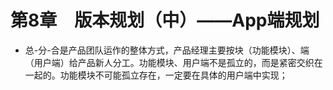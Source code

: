 # 第8章　版本规划（中）——App端规划

* 总-分-合是产品团队运作的整体方式，产品经理主要按块（功能模块）、端（用户端）给产品新人分工。功能模块、用户端不是孤立的，而是紧密交织在一起的。功能模块不可能孤立存在，一定要在具体的用户端中实现；